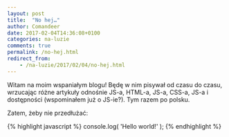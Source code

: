 ```yaml
---
layout: post
title:  "No hej…"
author: Comandeer
date: 2017-02-04T14:36:08+0100
categories: na-luzie
comments: true
permalink: /no-hej.html
redirect_from:
    - /na-luzie/2017/02/04/no-hej.html
---
```


Witam na moim wspaniałym blogu! Będę w nim pisywał od czasu do czasu, wrzucając różne artykuły odnośnie JS-a, HTML-a, JS-a, CSS-a, JS-a i dostępności (wspominałem już o JS-ie?). Tym razem po polsku.

Zatem, żeby nie przedłużać:

{% highlight javascript %}
console.log( 'Hello world!' );
{% endhighlight %}
